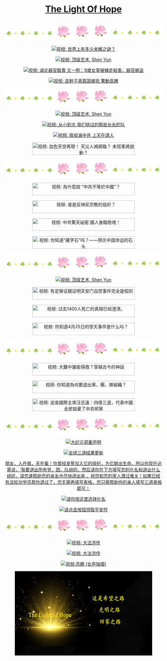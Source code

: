 <a id="user-content-1" class="anchor" aria-hidden="true" href="#1">
<a name="1" id="1" target="_blank"></a> <span id="1"></span>
<a name="2" id="2" target="_blank"></a> <span id="2"></span>
<a name="3" id="3" target="_blank"></a> <span id="3"></span>
<a name="4" id="4" target="_blank"></a> <span id="4"></span>
<a name="5" id="5" target="_blank"></a> <span id="5"></span>
<a name="6" id="6" target="_blank"></a> <span id="6"></span>
<a name="7" id="7" target="_blank"></a> <span id="7"></span>
<a id="user-content-1" href="#1">
<div align="center">
  <h1><p><strong> The Light Of Hope </strong></p></h1>


<img src="/anh/haha.jpg"><br>
  
<p><a href="https://gitlab.com/thelightofhope/bighopes/-/raw/main/vd1.mp4" target=_blank><img width="330" height="40" src="https://img.shields.io/badge/视频: 世界上有多少未解之謎？-009fcc?logoWidth=1" title="视频: 世界上有多少未解之謎？" alt="视频: 世界上有多少未解之謎？"></a></p>
<p><a href="https://gitlab.com/thelightofhope/bighopes/-/raw/main/shenyun1.mp4" target=_blank><img width="330" height="40" src="https://img.shields.io/badge/视频: 顶级艺术. Shen Yun -009fcc?logoWidth=1" title="视频: 顶级艺术. Shen Yun" alt="视频:  顶级艺术. Shen Yun"></a></p>  
<p><a href="https://gitlab.com/thelightofhope/bighopes/-/raw/main/vd3.mp4" target=_blank><img width="330" height="40" src="https://img.shields.io/badge/视频: 湖北器官販賣 又一例：9歲女童被擄走殺害，器官被盜  -009fcc?logoWidth=1" title="视频: 湖北器官販賣 又一例：9歲女童被擄走殺害，器官被盜" alt="视频:  湖北器官販賣 又一例：9歲女童被擄走殺害，器官被盜 "></a></p>  
<p><a href="https://gitlab.com/thelightofhope/bighopes/-/raw/main/vd4.mp4 " target=_blank><img width="330" height="40" src="https://img.shields.io/badge/视频: 高幹子弟簽證被拒 驚動高層-009fcc?logoWidth=1" title="视频: 高幹子弟簽證被拒 驚動高層" alt="视频: 高幹子弟簽證被拒 驚動高層"></a></p>
  
<img src="/anh/haha.jpg"><br>
  
<p><a href="https://gitlab.com/thelightofhope/bighopes/-/raw/main/shenyun2.mp4 " target=_blank><img width="330" height="40" src="https://img.shields.io/badge/视频: 顶级艺术. Shen Yun -009fcc?logoWidth=1" title="视频: 顶级艺术. Shen Yun" alt="视频:  顶级艺术. Shen Yun"></a></p> 
<p><a href="https://gitlab.com/thelightofhope/bighopes/-/raw/main/vd7.mp4 " target=_blank><img width="330" height="40" src="https://img.shields.io/badge/视频: 从小到大 我们排过的那些长长的队-009fcc?logoWidth=1" title="视频: 从小到大 我们排过的那些长长的队" alt="视频: 从小到大 我们排过的那些长长的队"></a></p>
<p><a href="https://gitlab.com/thelightofhope/bighopes/-/raw/main/d6.mp4 " target=_blank><img width="330" height="40" src="https://img.shields.io/badge/视频: 瘟疫滅中共 上天在選人-009fcc?logoWidth=1" title="视频: 瘟疫滅中共 上天在選人" alt="视频: 瘟疫滅中共 上天在選人 "></a></p>
<p><a href="https://gitlab.com/thelightofhope/bighopes/-/raw/main/vd5.mp4 " target=_blank><img width="330" height="40" src="https://img.shields.io/badge/视频: 血色天空再現！ 天災人禍將臨？ 末班車將啟動？ -009fcc?logoWidth=1" title="视频: 血色天空再現！ 天災人禍將臨？ 末班車將啟動？"></a></p>
  
<img src="/anh/haha.jpg"><br> 
  
<p><a href="https://gitlab.com/thelightofhope/bighopes/-/raw/main/vd8.mp4 " target=_blank><img width="330" height="40" src="https://img.shields.io/badge/视频: 為什麼說 “中共不等於中國”？ -009fcc?logoWidth=1" title="视频: 為什麼說 “中共不等於中國”？ "></a></p>  
<p><a href="https://gitlab.com/thelightofhope/bighopes/-/raw/main/vd9.MP4 " target=_blank><img width="330" height="40" src="https://img.shields.io/badge/视频:  谁是反神反宗教的组织？ -009fcc?logoWidth=1" title="视频:  谁是反神反宗教的组织？ "></a></p>  
<p><a href="https://gitlab.com/thelightofhope/bighopes/-/raw/main/vd10.mp4 " target=_blank><img width="330" height="40" src="https://img.shields.io/badge/视频:  中共驚天祕密 國人身臨險境！ -009fcc?logoWidth=1" title="视频:  中共驚天祕密 國人身臨險境！ "></a></p>  
<p><a href="https://gitlab.com/thelightofhope/bighopes/-/raw/main/vd14.mp4 " target=_blank><img width="330" height="40" src="https://img.shields.io/badge/视频: 你知道“藏字石”吗？——预示中国命运的石头 -009fcc?logoWidth=1" title="视频:  你知道“藏字石”吗？——预示中国命运的石头 "></a></p>
  
<img src="/anh/haha.jpg"><br>
  
<p><a href="https://gitlab.com/thelightofhope/bighopes/-/raw/main/shenyun4.mp4 " target=_blank><img width="330" height="40" src="https://img.shields.io/badge/视频: 顶级艺术. Shen Yun -009fcc?logoWidth=1" title="视频: 顶级艺术. Shen Yun" alt="视频:  顶级艺术. Shen Yun"></a></p>   
<p><a href="https://gitlab.com/thelightofhope/bighopes/-/raw/main/vd12.mp4 " target=_blank><img width="330" height="40" src="https://img.shields.io/badge/视频: 有足够证据证明天安门自焚事件完全是假的 -009fcc?logoWidth=1" title="视频: 有足够证据证明天安门自焚事件完全是假的 "></a></p>  
<p><a href="https://gitlab.com/thelightofhope/bighopes/-/raw/main/tc1400.mp4 " target=_blank><img width="330" height="40" src="https://img.shields.io/badge/视频: 过去1400人死亡的真相已经澄清。 -009fcc?logoWidth=1" title="视频: 过去1400人死亡的真相已经澄清。"></a></p>  
<p><a href="https://gitlab.com/thelightofhope/bighopes/-/raw/main/sukien254.mp4 " target=_blank><img width="330" height="40" src="https://img.shields.io/badge/视频: 你知道4月25日的惊天事件是什么吗？ -009fcc?logoWidth=1" title="视频: 你知道4月25日的惊天事件是什么吗？"></a></p>  
  
<img src="/anh/haha.jpg"><br>

<p><a href="https://gitlab.com/thelightofhope/bighopes/-/raw/main/va1.MP4 " target=_blank><img width="330" height="40" src="https://img.shields.io/badge/视频: 大難中誰能得救？穿越古今的神話  -009fcc?logoWidth=1" title="视频: 大難中誰能得救？穿越古今的神話 "></a></p>  
<p><a href="https://gitlab.com/thelightofhope/bighopes/-/raw/main/va2.mp4 " target=_blank><img width="330" height="40" src="https://img.shields.io/badge/视频: 你知道為何要退出黨，團，隊組織？   -009fcc?logoWidth=1" title="视频: 你知道為何要退出黨，團，隊組織？ "></a></p>     
<p><a href="https://gitlab.com/thelightofhope/bighopes/-/raw/main/t2.mp4 " target=_blank><img width="330" height="40" src="https://img.shields.io/badge/视频: 追查國際主席汪志遠：四億三退，代表中國全民拋棄了中共邪黨 -009fcc?logoWidth=1" title="视频: 追查國際主席汪志遠：四億三退，代表中國全民拋棄了中共邪黨"></a></p> 

<img src="/anh/haha.jpg"><br>
  
<p> <a href="https://gitlab.com/thelightofhope/bighopes/-/raw/main/anhloidan.jpeg " target=_blank><img width="330" height="40" src="https://img.shields.io/badge/大纪元郑重声明-success?logoWidth=1" title="大纪元郑重声明" alt="大纪元郑重声明"></a></p>  
<p><a href="https://gitlab.com/thelightofhope/bighopes/-/raw/main/19-8.jpg" target=_blank><img width="330" height="40" src="https://img.shields.io/badge/全球三退结果更新-success?logoWidth=1" title="全球三退结果更新" alt="全球三退结果更新" </a></p>   
<p> 朋友，人在做，天在看！你曾经发誓加入它的组织，为它献出生命。所以你现在必需说，‘我要退出所有党，团，队组织。然后请你在下方填写您的化名和退出什么组织，请您速帮助您的亲友也尽快退出来 ，祝您和您的家人渡过难关！如果已经有法轮功学员帮你退过了，您无需再填写表格，您只需帮助你的亲人填写三退表格即可！</p>
<p><a href="https://github.com/hwpejs398/ntdtv/blob/master/gb/2022/08/25/a103510619.md#1" target=_blank><img width="330" height="40" src="https://img.shields.io/badge/请你按这里选择化名-yellow?logoWidth=1" title="请你按这里选择化名" alt="请你按这里选择化名"></a></p>  
<p><a href="https://gitlab.com/thelightofhope/bighopes/-/raw/main/9%E4%B8%AA%E7%9C%9F.mp4 " target=_blank><img width="330" height="40" src="https://img.shields.io/badge/请点击按钮领取平安符-ff69b4?logoWidth=1" title="请点击按钮领取平安符 " alt="请点击按钮领取平安符 "></a></p>  

<img src="/anh/haha.jpg"><br>
  
<p><a href="https://gitlab.com/thelightofhope/bighopes/-/raw/main/dp1.mp4" target=_blank><img width="330" height="40" src="https://img.shields.io/badge/视频:大法洪传 -009fcc?logoWidth=1" title="视频: 大法洪传" alt="视频: 大法洪传"></a></p>
<p><a href="https://gitlab.com/thelightofhope/bighopes/-/raw/main/dp2.mp4" target=_blank><img width="330" height="40" src="https://img.shields.io/badge/视频:大法洪传 -009fcc?logoWidth=1" title="视频: 大法洪传" alt="视频: 大法洪传"></a></p>  
<p><a href="https://gitlab.com/thelightofhope/bighopes/-/raw/main/gt1.mp4 " target=_blank><img width="330" height="40" src="https://img.shields.io/badge/视频:苏醒 (女声独唱) -009fcc?logoWidth=1" title="视频:苏醒 (女声独唱) " alt="视频:苏醒 (女声独唱) "></a></p>  
  

<img src="/anh/po.jpg"><br> 
